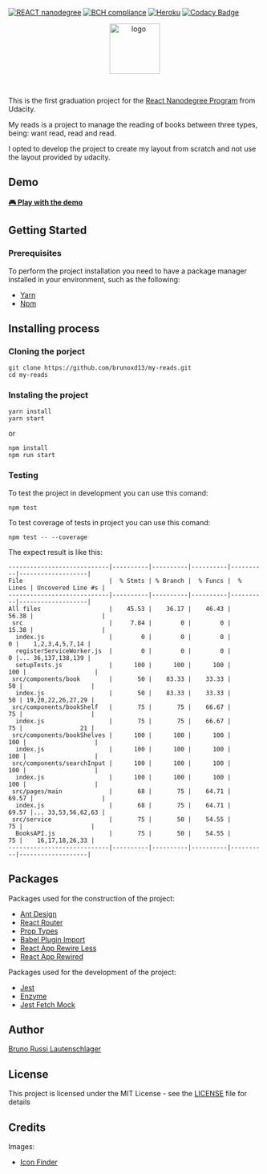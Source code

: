[![REACT nanodegree](https://img.shields.io/badge/udacity-REACTND-02b3e4.svg?style=flat)](https://www.udacity.com/course/react-nanodegree--nd019)
[![BCH compliance](https://bettercodehub.com/edge/badge/brunoxd13/my-reads?branch=master)](https://bettercodehub.com/)
[![Heroku](https://heroku-badge.herokuapp.com/?app=my-reads-bruno)](https://heroku.com)
[![Codacy Badge](https://api.codacy.com/project/badge/Grade/992c1f98fa284c77ad9f371d83f33c36)](https://app.codacy.com/app/brunoxd13/my-reads?utm_source=github.com&utm_medium=referral&utm_content=brunoxd13/my-reads&utm_campaign=Badge_Grade_Dashboard)

<p align="center">
  <img src="https://raw.githubusercontent.com/brunoxd13/my-reads/master/public/favicon.ico" alt="logo" width="100" />
</p>
<br>

This is the first graduation project for the [React Nanodegree Program](https://br.udacity.com/course/react-nanodegree--nd019) from Udacity. 

My reads is a project to manage the reading of books between three types, being: want read, read and read. 

I opted to develop the project to create my layout from scratch and not use the layout provided by udacity.


## Demo
<a href="http://my-reads-bruno.herokuapp.com"><strong>🎮 Play with the demo</strong></a>

## Getting Started

### Prerequisites

To perform the project installation you need to have a package manager installed in your environment, such as the following:
* [Yarn](https://yarnpkg.com/pt-BR/)
* [Npm](https://www.npmjs.com)

## Installing process
### Cloning the porject
```
git clone https://github.com/brunoxd13/my-reads.git
cd my-reads
```
### Instaling the project
```
yarn install
yarn start
```

or 

```
npm install
npm run start
```
### Testing
To test the project in development you can use this comand:
```
npm test
```

To test coverage of tests in project you can use this comand:
```
npm test -- --coverage
```
The expect result is like this:
```
----------------------------|----------|----------|----------|----------|-------------------|
File                        |  % Stmts | % Branch |  % Funcs |  % Lines | Uncovered Line #s |
----------------------------|----------|----------|----------|----------|-------------------|
All files                   |    45.53 |    36.17 |    46.43 |    56.38 |                   |
 src                        |     7.84 |        0 |        0 |    15.38 |                   |
  index.js                  |        0 |        0 |        0 |        0 |    1,2,3,4,5,7,14 |
  registerServiceWorker.js  |        0 |        0 |        0 |        0 |... 36,137,138,139 |
  setupTests.js             |      100 |      100 |      100 |      100 |                   |
 src/components/book        |       50 |    83.33 |    33.33 |       50 |                   |
  index.js                  |       50 |    83.33 |    33.33 |       50 | 19,20,22,26,27,29 |
 src/components/bookShelf   |       75 |       75 |    66.67 |       75 |                   |
  index.js                  |       75 |       75 |    66.67 |       75 |                21 |
 src/components/bookShelves |      100 |      100 |      100 |      100 |                   |
  index.js                  |      100 |      100 |      100 |      100 |                   |
 src/components/searchInput |      100 |      100 |      100 |      100 |                   |
  index.js                  |      100 |      100 |      100 |      100 |                   |
 src/pages/main             |       68 |       75 |    64.71 |    69.57 |                   |
  index.js                  |       68 |       75 |    64.71 |    69.57 |... 33,53,56,62,63 |
 src/service                |       75 |       50 |    54.55 |       75 |                   |
  BooksAPI.js               |       75 |       50 |    54.55 |       75 |    16,17,18,26,33 |
----------------------------|----------|----------|----------|----------|-------------------|
```

## Packages
Packages used for the construction of the project:
* [Ant Design](https://www.npmjs.com/package/antd)
* [React Router](https://www.npmjs.com/package/react-router-dom)
* [Prop Types](https://www.npmjs.com/package/prop-types)
* [Babel Plugin Import](https://www.npmjs.com/package/babel-plugin-import)
* [React App Rewire Less](https://www.npmjs.com/package/react-app-rewire-less)
* [React App Rewired](https://www.npmjs.com/package/react-app-rewired)

Packages used for the development of the project:
* [Jest](https://www.npmjs.com/package/jest)
* [Enzyme](https://www.npmjs.com/package/enzyme)
* [Jest Fetch Mock](https://www.npmjs.com/package/jest-fetch-mock)


## Author
[Bruno Russi Lautenschlager](https://github.com/brunoxd13)

## License

This project is licensed under the MIT License - see the [LICENSE](LICENSE) file for details

## Credits
Images:
* [Icon Finder](https://www.iconfinder.com)
